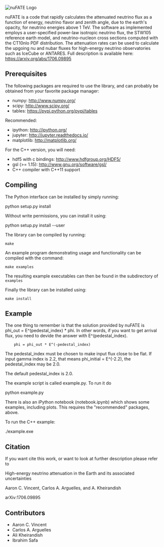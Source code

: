 ![nuFATE Logo](/resources/nufate.png)

nuFATE is a code that rapidly calculates the attenuated neutrino flux as a function of energy, neutrino flavor and zenith angle, due to the earth's opacity, for neutrino energies above 1 TeV. The software as implemented employs a user-specified power-law isotropic neutrino flux, the STW105 reference earth model, and neutrino-nucleon cross sections computed with the CT10nlo PDF distribution. The attenuation rates can be used to calculate the upgoing nu and nubar fluxes for high-energy neutrino observatories such as IceCube or ANTARES. Full description is available here: https://arxiv.org/abs/1706.09895

Prerequisites
-------------

The following packages are required to use the library, and
can probably be obtained from your favorite package manager:

* numpy: http://www.numpy.org/
* scipy: http://www.scipy.org/
* tables: https://pypi.python.org/pypi/tables

Recommended:
* ipython: http://ipython.org/
* jupyter: http://jupyter.readthedocs.io/
* matplotlib: http://matplotlib.org/

For the C++ version, you will need:

* hdf5 with c bindings: http://www.hdfgroup.org/HDF5/
* gsl (>= 1.15): http://www.gnu.org/software/gsl/
* C++ compiler with C++11 support


Compiling
---------

The Python interface can be installed by simply running:

  python setup.py install

Without write permissions, you can install it using:

  python setup.py install --user

The library can be compiled by running:

	make

An example program demonstrating usage and functionality
can be compiled with the command:

	make examples

The resulting example executables can then be found in the
subdirectory of `examples`

Finally the library can be installed using:

	make install


Example
-------

The one thing to remember is that the solution provided by nuFATE is phi_out = E^(pedestal_index) * phi. In other words, if you want to get arrival flux, you need to devide the answer with E^(pedestal_index).

        phi = phi_out * E^(-pedestal_index)

The pedestal_index must be chosen to make input flux close to be flat. 
If input gamma index is 2.2, that means phi_initial = E^(-2.2), the pedestal_index may be 2.0. 

The default pedestal_index is 2.0. 

The example script is called example.py. To run it do

python example.py

There is also an iPython notebook (notebook.ipynb) which shows some examples, including plots. This requires the "recommended" packages, above. 

To run the C++ example:

./example.exe

Citation
--------

If you want cite this work, or want to look at further description
please refer to

High-energy neutrino attenuation in the Earth and its associated uncertainties

Aaron C. Vincent, Carlos A. Arguelles, and A. Kheirandish

arXiv:1706.09895

Contributors
------------

- Aaron C. Vincent
- Carlos A. Arguelles
- Ali Kheirandish
- Ibrahim Safa

